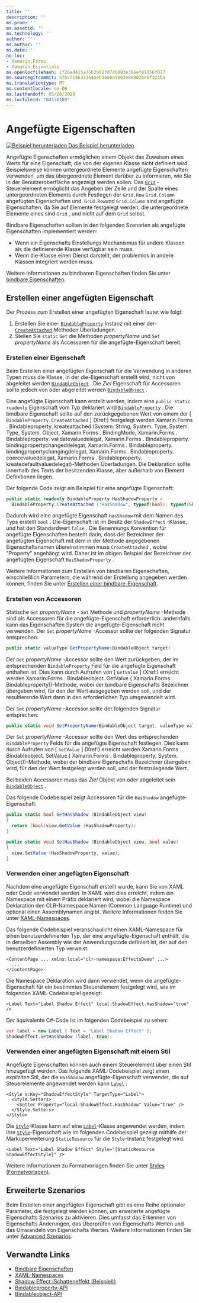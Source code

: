 ```yaml
---
title: ''
description: ''
ms.prod: ''
ms.assetid: ''
ms.technology: ''
author: ''
ms.author: ''
ms.date: ''
no-loc:
- Xamarin.Forms
- Xamarin.Essentials
ms.openlocfilehash: 1f26a4415a75b2b02fd7d6893e366ef81156f077
ms.sourcegitcommit: 57bc714633364aeb34aba9803e88802bebf321ba
ms.translationtype: MT
ms.contentlocale: de-DE
ms.lasthandoff: 05/28/2020
ms.locfileid: "84138189"
---
```

# <a name="attached-properties"></a>Angefügte Eigenschaften

[![Beispiel herunterladen](~/media/shared/download.png) Das Beispiel herunterladen](https://docs.microsoft.com/samples/xamarin/xamarin-forms-samples/effects-shadoweffect)


Angefügte Eigenschaften ermöglichen einem Objekt das Zuweisen eines Werts für eine Eigenschaft, die von der eigenen Klasse nicht definiert wird. Beispielsweise können untergeordnete Elemente angefügte Eigenschaften verwenden, um das übergeordnete Element darüber zu informieren, wie Sie in der Benutzeroberfläche angezeigt werden sollen. Das [`Grid`](xref:Xamarin.Forms.Grid) -Steuerelement ermöglicht das Angeben der Zeile und der Spalte eines untergeordneten Elements durch Festlegen der `Grid.Row` `Grid.Column` angefügten Eigenschaften und. `Grid.Row`und `Grid.Column` sind angefügte Eigenschaften, da Sie auf Elemente festgelegt werden, die untergeordnete Elemente eines sind `Grid` , und nicht auf dem `Grid` selbst.

Bindbare Eigenschaften sollten in den folgenden Szenarien als angefügte Eigenschaften implementiert werden:

- Wenn ein Eigenschafts Einstellungs Mechanismus für andere Klassen als die definierende Klasse verfügbar sein muss.
- Wenn die-Klasse einen Dienst darstellt, der problemlos in andere Klassen integriert werden muss.

Weitere Informationen zu bindbaren Eigenschaften finden Sie unter [bindbare Eigenschaften](~/xamarin-forms/xaml/bindable-properties.md).

## <a name="create-an-attached-property"></a>Erstellen einer angefügten Eigenschaft

Der Prozess zum Erstellen einer angefügten Eigenschaft lautet wie folgt:

1. Erstellen Sie eine- [`BindableProperty`](xref:Xamarin.Forms.BindableProperty) Instanz mit einer der- [`CreateAttached`](xref:Xamarin.Forms.BindableProperty.CreateAttached*) Methoden Überladungen.
1. Stellen Sie `static` `Get` die Methoden *propertyName* und `Set` *propertyName* als Accessoren für die angefügte-Eigenschaft bereit.

### <a name="create-a-property"></a>Erstellen einer Eigenschaft

Beim Erstellen einer angefügten Eigenschaft für die Verwendung in anderen Typen muss die Klasse, in der die-Eigenschaft erstellt wird, nicht von abgeleitet werden [`BindableObject`](xref:Xamarin.Forms.BindableObject) . Die *Ziel* Eigenschaft für Accessoren sollte jedoch von oder abgeleitet werden [`BindableObject`](xref:Xamarin.Forms.BindableObject) .

Eine angefügte Eigenschaft kann erstellt werden, indem eine `public static readonly` Eigenschaft vom Typ deklariert wird [`BindableProperty`](xref:Xamarin.Forms.BindableProperty) . Die bindbare Eigenschaft sollte auf den zurückgegebenen Wert von einem der [ `BindableProperty.CreateAttached` ] (Xref:) festgelegt werden Xamarin.Forms . Bindableproperty. kreateattached (System. String, System. Type, System. Type, System. Object, Xamarin.Forms . BindingMode, Xamarin.Forms . Bindableproperty. validatevaluedelegat, Xamarin.Forms . Bindableproperty. bindingpropertychangeddelegat, Xamarin.Forms . Bindableproperty. bindingpropertychangingdelegat, Xamarin.Forms . Bindableproperty. coercevaluedelegat, Xamarin.Forms . Bindableproperty. kreatedefaultvaluedelegat)-Methoden Überladungen. Die Deklaration sollte innerhalb des Texts der besitzenden Klasse, aber außerhalb von Element Definitionen liegen.

Der folgende Code zeigt ein Beispiel für eine angefügte Eigenschaft:

```csharp
public static readonly BindableProperty HasShadowProperty =
  BindableProperty.CreateAttached ("HasShadow", typeof(bool), typeof(ShadowEffect), false);
```

Dadurch wird eine angefügte Eigenschaft `HasShadow` mit dem Namen des Typs erstellt `bool` . Die-Eigenschaft ist im Besitz der `ShadowEffect` -Klasse, und hat den Standardwert `false` . Die Benennungs Konvention für angefügte Eigenschaften besteht darin, dass der Bezeichner der angefügten Eigenschaft mit dem in der Methode angegebenen Eigenschaftsnamen übereinstimmen muss `CreateAttached` , wobei "Property" angehängt wird. Daher ist im obigen Beispiel der Bezeichner der angefügten Eigenschaft `HasShadowProperty` .

Weitere Informationen zum Erstellen von bindbaren Eigenschaften, einschließlich Parametern, die während der Erstellung angegeben werden können, finden Sie unter [Erstellen einer bindbare-Eigenschaft](~/xamarin-forms/xaml/bindable-properties.md#consume-a-bindable-property).

### <a name="create-accessors"></a>Erstellen von Accessoren

Statische `Get` *propertyName* - `Set` Methode und *propertyName* -Methode sind als Accessoren für die angefügte-Eigenschaft erforderlich. andernfalls kann das Eigenschaften System die angefügte-Eigenschaft nicht verwenden. Der `Get` *propertyName* -Accessor sollte der folgenden Signatur entsprechen:

```csharp
public static valueType GetPropertyName(BindableObject target)
```

Der `Get` *propertyName* -Accessor sollte den Wert zurückgeben, der im entsprechenden `BindableProperty` Feld für die angefügte Eigenschaft enthalten ist. Dies kann durch Aufrufen von [ `GetValue` ] (Xref:) erreicht werden Xamarin.Forms . Bindableobject. GetValue ( Xamarin.Forms . Bindableproperty))-Methode, wobei der bindbare Eigenschafts Bezeichner übergeben wird, für den der Wert ausgegeben werden soll, und der resultierende Wert dann in den erforderlichen Typ umgewandelt wird.

Der `Set` *propertyName* -Accessor sollte der folgenden Signatur entsprechen:

```csharp
public static void SetPropertyName(BindableObject target, valueType value)
```

Der `Set` *propertyName* -Accessor sollte den Wert des entsprechenden `BindableProperty` Felds für die angefügte Eigenschaft festlegen. Dies kann durch Aufrufen von [ `SetValue` ] (Xref:) erreicht werden Xamarin.Forms . Bindableobject. SetValue ( Xamarin.Forms . Bindableproperty, System. Object))-Methode, wobei der bindbare Eigenschafts Bezeichner übergeben wird, für den der Wert festgelegt werden soll, und der festzulegende Wert.

Bei beiden Accessoren muss das *Ziel* Objekt von oder abgeleitet sein [`BindableObject`](xref:Xamarin.Forms.BindableObject) .

Das folgende Codebeispiel zeigt Accessoren für die `HasShadow` angefügte-Eigenschaft:

```csharp
public static bool GetHasShadow (BindableObject view)
{
  return (bool)view.GetValue (HasShadowProperty);
}

public static void SetHasShadow (BindableObject view, bool value)
{
  view.SetValue (HasShadowProperty, value);
}
```

### <a name="consume-an-attached-property"></a>Verwenden einer angefügten Eigenschaft

Nachdem eine angefügte Eigenschaft erstellt wurde, kann Sie von XAML oder Code verwendet werden. In XAML wird dies erreicht, indem ein Namespace mit einem Präfix deklariert wird, wobei die Namespace Deklaration den CLR-Namespace Namen (Common Language Runtime) und optional einen Assemblynamen angibt. Weitere Informationen finden Sie unter [XAML-Namespaces](~/xamarin-forms/xaml/namespaces.md).

Das folgende Codebeispiel veranschaulicht einen XAML-Namespace für einen benutzerdefinierten Typ, der eine angefügte-Eigenschaft enthält, die in derselben Assembly wie der Anwendungscode definiert ist, der auf den benutzerdefinierten Typ verweist:

```xaml
<ContentPage ... xmlns:local="clr-namespace:EffectsDemo" ...>
  ...
</ContentPage>
```

Die Namespace Deklaration wird dann verwendet, wenn die angefügte-Eigenschaft für ein bestimmtes Steuerelement festgelegt wird, wie im folgenden XAML-Codebeispiel gezeigt:

```xaml
<Label Text="Label Shadow Effect" local:ShadowEffect.HasShadow="true" />
```

Der äquivalente C#-Code ist im folgenden Codebeispiel zu sehen:

```csharp
var label = new Label { Text = "Label Shadow Effect" };
ShadowEffect.SetHasShadow (label, true);
```

### <a name="consume-an-attached-property-with-a-style"></a>Verwenden einer angefügten Eigenschaft mit einem Stil

Angefügte Eigenschaften können auch einem Steuerelement über einen Stil hinzugefügt werden. Das folgende XAML-Codebeispiel zeigt einen *expliziten* Stil, der die `HasShadow` angefügte-Eigenschaft verwendet, die auf Steuerelemente angewendet werden kann [`Label`](xref:Xamarin.Forms.Label) :

```xaml
<Style x:Key="ShadowEffectStyle" TargetType="Label">
  <Style.Setters>
    <Setter Property="local:ShadowEffect.HasShadow" Value="true" />
  </Style.Setters>
</Style>
```

Die [`Style`](xref:Xamarin.Forms.Style)-Klasse kann auf eine [`Label`](xref:Xamarin.Forms.Label)-Klasse angewendet werden, indem ihre [`Style`](xref:Xamarin.Forms.NavigableElement.Style)-Eigenschaft wie im folgenden Codebeispiel gezeigt mithilfe der Markuperweiterung `StaticResource` für die `Style`-Instanz festgelegt wird:

```xaml
<Label Text="Label Shadow Effect" Style="{StaticResource ShadowEffectStyle}" />
```

Weitere Informationen zu Formatvorlagen finden Sie unter [Styles (Formatvorlagen)](~/xamarin-forms/user-interface/styles/index.md).

## <a name="advanced-scenarios"></a>Erweiterte Szenarios

Beim Erstellen einer angefügten Eigenschaft gibt es eine Reihe optionaler Parameter, die festgelegt werden können, um erweiterte angefügte Eigenschafts Szenarios zu aktivieren. Dies umfasst das Erkennen von Eigenschafts Änderungen, das Überprüfen von Eigenschafts Werten und das Umwandeln von Eigenschafts Werten. Weitere Informationen finden Sie unter [Advanced Szenarios](~/xamarin-forms/xaml/bindable-properties.md#advanced-scenarios).

## <a name="related-links"></a>Verwandte Links

- [Bindbare Eigenschaften](~/xamarin-forms/xaml/bindable-properties.md)
- [XAML-Namespaces](~/xamarin-forms/xaml/namespaces.md)
- [Shadow Effect (Schatteneffekt (Beispiel))](https://docs.microsoft.com/samples/xamarin/xamarin-forms-samples/effects-shadoweffect)
- [Bindableproperty-API](xref:Xamarin.Forms.BindableProperty)
- [Bindableobject-API](xref:Xamarin.Forms.BindableObject)

